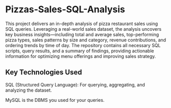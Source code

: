# Pizzas-Sales-SQL-Analysis
This project delivers an in-depth analysis of pizza restaurant sales using SQL queries. Leveraging a real-world sales dataset, the analysis uncovers key business insights—including total and average sales, top-performing pizza types, sales patterns by size and category, revenue contributions, and ordering trends by time of day. The repository contains all necessary SQL scripts, query results, and a summary of findings, providing actionable information for optimizing menu offerings and improving sales strategy.
## Key Technologies Used
SQL (Structured Query Language): For querying, aggregating, and analyzing the dataset.

 MySQL is the DBMS you used for your queries.
